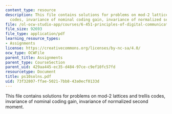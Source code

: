 ```yaml
---
content_type: resource
description: This file contains solutions for problems on mod-2 lattices and trellis
  codes, invariance of nominal coding gain, invariance of normalized second moment.
file: /ol-ocw-studio-app/courses/6-451-principles-of-digital-communication-ii-spring-2005/73f32807ffae50217bb843a0ecf0133d_ps10solns.pdf
file_size: 92693
file_type: application/pdf
learning_resource_types:
- Assignments
license: https://creativecommons.org/licenses/by-nc-sa/4.0/
ocw_type: OCWFile
parent_title: Assignments
parent_type: CourseSection
parent_uid: 429aa445-ec35-d484-97ce-c9ef10fc57fd
resourcetype: Document
title: ps10solns.pdf
uid: 73f32807-ffae-5021-7bb8-43a0ecf0133d
---
```

This file contains solutions for problems on mod-2 lattices and trellis codes, invariance of nominal coding gain, invariance of normalized second moment.